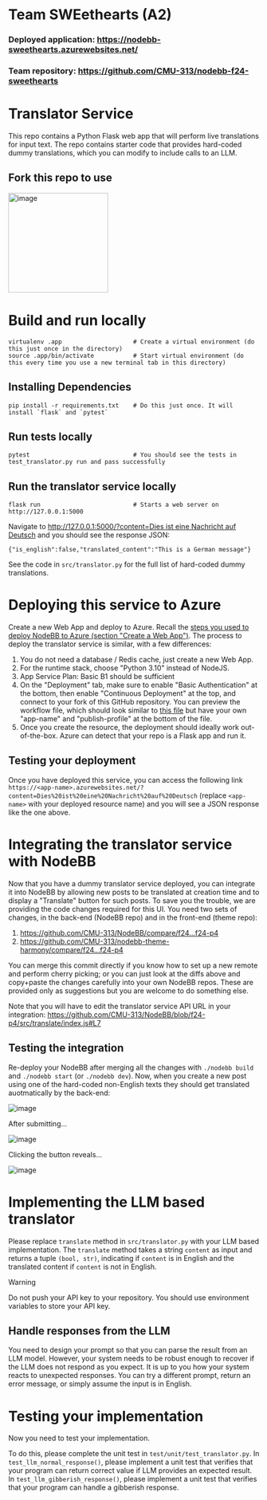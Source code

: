 # Team SWEethearts (A2)
### Deployed application: https://nodebb-sweethearts.azurewebsites.net/
### Team repository: https://github.com/CMU-313/nodebb-f24-sweethearts
# Translator Service

This repo contains a Python Flask web app that will perform live translations for input text. The repo contains starter code that provides hard-coded dummy translations, which you can modify to include calls to an LLM.

## Fork this repo to use

<img width="200" alt="image" src="https://github.com/CMU-313/translator-service/assets/5557706/47e9c1fb-5b9d-41fc-b825-05994867388a">

# Build and run locally

```
virtualenv .app                    # Create a virtual environment (do this just once in the directory)
source .app/bin/activate           # Start virtual environment (do this every time you use a new terminal tab in this directory)
```

## Installing Dependencies
```
pip install -r requirements.txt    # Do this just once. It will install `flask` and `pytest`
```

## Run tests locally
```
pytest                             # You should see the tests in test_translator.py run and pass successfully
```

## Run the translator service locally

```
flask run                          # Starts a web server on http://127.0.0.1:5000
```

Navigate to [http://127.0.0.1:5000/?content=Dies ist eine Nachricht auf Deutsch](http://127.0.0.1:5000/?content=Dies%20ist%20eine%20Nachricht%20auf%20Deutsch) and you should see the response JSON:

```
{"is_english":false,"translated_content":"This is a German message"}
```

See the code in `src/translator.py` for the full list of hard-coded dummy translations.

# Deploying this service to Azure

Create a new Web App and deploy to Azure. Recall the [steps you used to deploy NodeBB to Azure (section "Create a Web App")](https://docs.google.com/document/d/1cC95F2752ZNmAJ_VPjZmEd8UoUhBi7-lQElx6OaZFd0). The process to deploy the translator service is similar, with a few differences:

1. You do not need a database / Redis cache, just create a new Web App.
2. For the runtime stack, choose "Python 3.10" instead of NodeJS.
3. App Service Plan: Basic B1 should be sufficient
4. On the "Deployment" tab, make sure to enable "Basic Authentication" at the bottom, then enable "Continuous Deployment" at the top, and connect to your fork of this GitHub repository. You can preview the workflow file, which should look similar to [this file](https://github.com/CMU-313/translator-service/blob/f24/.github/workflows/sample-build.yml) but have your own "app-name" and "publish-profile" at the bottom of the file.
5. Once you create the resource, the deployment should ideally work out-of-the-box. Azure can detect that your repo is a Flask app and run it.

## Testing your deployment

Once you have deployed this service, you can access the following link `https://<app-name>.azurewebsites.net/?content=Dies%20ist%20eine%20Nachricht%20auf%20Deutsch` (replace `<app-name>` with your deployed resource name) and you will see a JSON response like the one above.


# Integrating the translator service with NodeBB

Now that you have a dummy translator service deployed, you can integrate it into NodeBB by allowing new posts to be translated at creation time and to display a "Translate" button for such posts. To save you the trouble, we are providing the code changes required for this UI. You need two sets of changes, in the back-end (NodeBB repo) and in the front-end (theme repo):

1. https://github.com/CMU-313/NodeBB/compare/f24...f24-p4
2. https://github.com/CMU-313/nodebb-theme-harmony/compare/f24...f24-p4

You can merge this commit directly if you know how to set up a new remote and perform cherry picking; or you can just look at the diffs above and copy+paste the changes carefully into your own NodeBB repos. These are provided only as suggestions but you are welcome to do something else.

Note that you will have to edit the translator service API URL in your integration: https://github.com/CMU-313/NodeBB/blob/f24-p4/src/translate/index.js#L7

## Testing the integration

Re-deploy your NodeBB after merging all the changes with `./nodebb build` and `./nodebb start` (or `./nodebb dev`). Now, when you create a new post using one of the hard-coded non-English texts they should get translated auotmatically by the back-end:

![image](https://github.com/user-attachments/assets/61f1d9ca-3ca4-4a68-8869-d381d3d06ac6)

After submitting...

![image](https://github.com/user-attachments/assets/f07d51ea-217a-44d8-a314-62bbe1a4cee4)

Clicking the button reveals...

![image](https://github.com/user-attachments/assets/1e804235-684f-46fd-b016-0d3dd3297991)


# Implementing the LLM based translator

Please replace `translate` method in `src/translator.py` with your LLM based
implementation. The `translate` method takes a string `content` as input and
returns a tuple `(bool, str)`, indicating if `content` is in English and
the translated content if `content` is not in English.


> [!WARNING]
> Do not push your API key to your repository. You should use environment variables to store your API key.

## Handle responses from the LLM

You need to design your prompt so that you can parse the result from an LLM model.
However, your system needs to be robust enough to recover if the LLM does not respond as you expect.
It is up to you how your system reacts to unexpected responses. You can try a different prompt, return an error message, or simply assume the input is in English.

# Testing your implementation

Now you need to test your implementation.

To do this, please complete the unit test in `test/unit/test_translator.py`.
In `test_llm_normal_response()`, please implement a unit test that verifies that
your program can return correct value if LLM provides an expected result.
In `test_llm_gibberish_response()`, please implement a unit test that verifies
that your program can handle a gibberish response.
